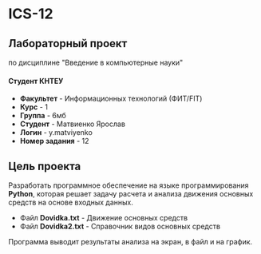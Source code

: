 # ICS-12

## Лабораторный проект <br>
по дисциплине "Введение в компьютерные науки"

#### Студент КНТЕУ<br>
- **Факультет** - Информационных технологий (ФИТ/FIT)<br>
- **Курс** - 1<br>
- **Группа** - 6мб<br>
- **Студент** - Матвиенко Ярослав<br>
- **Логин** - y.matviyenko
- **Номер задания** - 12

## Цель проекта
Разработать программное обеспечение на языке программирования **Python**, которая решает задачу расчета и анализа
движения основных средств на основе входных данных.
- Файл **Dovidka.txt** - Движение основных средств
- Файл **Dovidka2.txt** - Справочник видов основных средств

Программа выводит результаты анализа на экран, в файл и на график.

